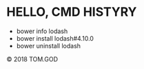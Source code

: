 # HELLO, CMD HISTYRY
+ bower info lodash
+ bower install lodash#4.10.0
+ bower uninstall lodash 



&copy; 2018 TOM.GOD